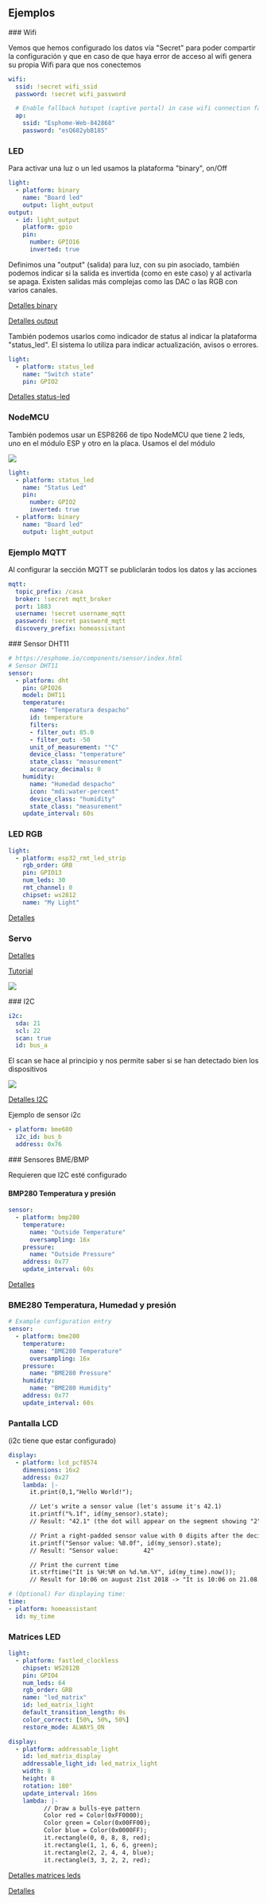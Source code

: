## Ejemplos

### Wifi

Vemos que hemos configurado los datos vía "Secret" para poder compartir la configuración y que en caso de que haya error de acceso al wifi genera su propia Wifi para que nos conectemos

```yaml
wifi:
  ssid: !secret wifi_ssid
  password: !secret wifi_password

  # Enable fallback hotspot (captive portal) in case wifi connection fails
  ap:
    ssid: "Esphome-Web-842868"
    password: "esQ682ybB185"
```


### LED

Para activar una luz o un led usamos la plataforma "binary", on/Off

```yaml
light:
  - platform: binary
    name: "Board led"
    output: light_output
output:
  - id: light_output
    platform: gpio
    pin: 
      number: GPIO16
      inverted: true
```

Definimos una "output" (salida) para luz, con su pin asociado, también podemos indicar si la salida es invertida (como en este caso) y al activarla se apaga. Existen salidas más complejas como las DAC o las RGB con varios canales.

[Detalles binary](https://esphome.io/components/light/binary.html)

[Detalles output](https://esphome.io/components/output/#output)

También podemos usarlos como indicador de status al indicar la plataforma "status_led". El sistema lo utiliza para indicar actualización, avisos o errores.

```yaml
light:
  - platform: status_led
    name: "Switch state"
    pin: GPIO2
```

[Detalles status-led](https://esphome.io/components/status_led.html)

### NodeMCU

También podemos usar un ESP8266 de tipo NodeMCU que tiene 2 leds, uno en el módulo ESP y otro en la placa.  Usamos el del módulo

![](./images/NodeMCU-ESP8266-LEDs.jpeg)

```yaml
light:
  - platform: status_led
    name: "Status Led"
    pin: 
      number: GPIO2
      inverted: true
  - platform: binary
    name: "Board led"
    output: light_output
```

### Ejemplo MQTT

Al configurar la sección MQTT se publiclarán todos los datos y las acciones

```yaml
mqtt:
  topic_prefix: /casa
  broker: !secret mqtt_broker
  port: 1883
  username: !secret username_mqtt
  password: !secret password_mqtt
  discovery_prefix: homeassistant
```



### Sensor DHT11

```yaml
# https://esphome.io/components/sensor/index.html
# Sensor DHT11
sensor:
  - platform: dht
    pin: GPIO26
    model: DHT11
    temperature:
      name: "Temperatura despacho"
      id: temperature
      filters:   
      - filter_out: 85.0
      - filter_out: -50
      unit_of_measurement: "°C"
      device_class: "temperature"
      state_class: "measurement"
      accuracy_decimals: 0
    humidity:
      name: "Humedad despacho"
      icon: "mdi:water-percent"
      device_class: "humidity"
      state_class: "measurement"
    update_interval: 60s
```

### LED RGB

```yaml
light:
  - platform: esp32_rmt_led_strip
    rgb_order: GRB
    pin: GPIO13
    num_leds: 30
    rmt_channel: 0
    chipset: ws2812
    name: "My Light"
```

[Detalles](https://esphome.io/components/light/esp32_rmt_led_strip)



### Servo

[Detalles](https://esphome.io/components/servo.html?highlight=servo)

[Tutorial](https://siytek.com/esphome-servo-example/)



![](./images/ESPHome_mqtt_debug.png)

### I2C

```yaml
i2c:
  sda: 21
  scl: 22
  scan: true
  id: bus_a

```
El scan se hace al principio y nos permite saber si se han detectado bien los dispositivos

![](./images/ESPHome_scan-I2C.png)

[Detalles I2C](https://esphome.io/components/i2c#i2c)

Ejemplo de sensor i2c

```yaml
- platform: bme680
  i2c_id: bus_b
  address: 0x76
```



### Sensores BME/BMP

Requieren que I2C esté configurado

#### BMP280 Temperatura y presión

```yaml
sensor:
  - platform: bmp280
    temperature:
      name: "Outside Temperature"
      oversampling: 16x
    pressure:
      name: "Outside Pressure"
    address: 0x77
    update_interval: 60s
```

[Detalles](https://esphome.io/components/i2c#i2c)


### BME280 Temperatura, Humedad y presión

```yaml
# Example configuration entry
sensor:
  - platform: bme280
    temperature:
      name: "BME280 Temperature"
      oversampling: 16x
    pressure:
      name: "BME280 Pressure"
    humidity:
      name: "BME280 Humidity"
    address: 0x77
    update_interval: 60s
```

### Pantalla LCD

(i2c tiene que estar configurado)

```yaml
display:
  - platform: lcd_pcf8574
    dimensions: 16x2
    address: 0x27   
    lambda: |-
      it.print(0,1,"Hello World!");

      // Let's write a sensor value (let's assume it's 42.1)
      it.printf("%.1f", id(my_sensor).state);
      // Result: "42.1" (the dot will appear on the segment showing "2")

      // Print a right-padded sensor value with 0 digits after the decimal
      it.printf("Sensor value: %8.0f", id(my_sensor).state);
      // Result: "Sensor value:       42"

      // Print the current time
      it.strftime("It is %H:%M on %d.%m.%Y", id(my_time).now());
      // Result for 10:06 on august 21st 2018 -> "It is 10:06 on 21.08.2018"

# (Optional) For displaying time:
time:
- platform: homeassistant
  id: my_time
```

### Matrices LED


```yaml
light:
  - platform: fastled_clockless
    chipset: WS2812B
    pin: GPIO4
    num_leds: 64
    rgb_order: GRB
    name: "led_matrix"
    id: led_matrix_light
    default_transition_length: 0s
    color_correct: [50%, 50%, 50%]
    restore_mode: ALWAYS_ON

display:
  - platform: addressable_light
    id: led_matrix_display
    addressable_light_id: led_matrix_light
    width: 8
    height: 8
    rotation: 180°
    update_interval: 16ms
    lambda: |-
          // Draw a bulls-eye pattern
          Color red = Color(0xFF0000);
          Color green = Color(0x00FF00);
          Color blue = Color(0x0000FF);
          it.rectangle(0, 0, 8, 8, red);
          it.rectangle(1, 1, 6, 6, green);
          it.rectangle(2, 2, 4, 4, blue);
          it.rectangle(3, 3, 2, 2, red);
```

[Detalles matrices leds](https://esphome.io/components/display/addressable_light.html?highlight=led)


[Detalles](https://esphome.io/components/display/lcd_display.html)
